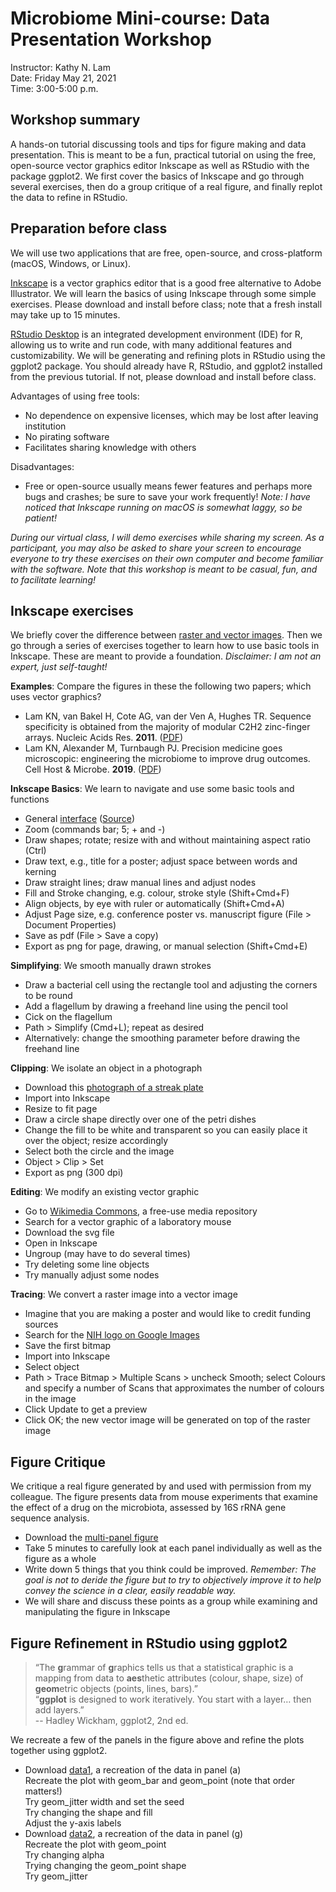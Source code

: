 # Microbiome Mini-course: Data Presentation Workshop

Instructor: Kathy N. Lam \
Date: Friday May 21, 2021 \
Time:  3:00-5:00 p.m.


## Workshop summary

A hands-on tutorial discussing tools and tips for figure making and data presentation. This is meant to be a fun, practical tutorial on using the free, open-source vector graphics editor Inkscape as well as RStudio with the package ggplot2. We first cover the basics of Inkscape and go through several exercises, then do a group critique of a real figure, and finally replot the data to refine in RStudio.


## Preparation before class

We will use two applications that are free, open-source, and cross-platform (macOS, Windows, or Linux).

[Inkscape](https://inkscape.org) is a vector graphics editor that is a good free alternative to Adobe Illustrator. We will learn the basics of using Inkscape through some simple exercises. Please download and install before class; note that a fresh install may take up to 15 minutes.

[RStudio Desktop](https://www.rstudio.com) is an integrated development environment (IDE) for R, allowing us to write and run code, with many additional features and customizability. We will be generating and refining plots in RStudio using the ggplot2 package. You should already have R, RStudio, and ggplot2 installed from the previous tutorial. If not, please download and install before class. 

Advantages of using free tools:
- No dependence on expensive licenses, which may be lost after leaving institution
- No pirating software
- Facilitates sharing knowledge with others 

Disadvantages:
- Free or open-source usually means fewer features and perhaps more bugs and crashes; be sure to save your work frequently! *Note: I have noticed that Inkscape running on macOS is somewhat laggy, so be patient!*

*During our virtual class, I will demo exercises while sharing my screen. As a participant, you may also be asked to share your screen to encourage everyone to try these exercises on their own computer and become familiar with the software. Note that this workshop is meant to be casual, fun, and to facilitate learning!*

## Inkscape exercises

We briefly cover the difference between [raster and vector images](https://docs.google.com/presentation/d/1WP622YQeQTGh7a6g0D4qdTETr5GE8pV1PyJQhs2Z68U/edit#slide=id.g5843f28961_0_116). Then we go through a series of exercises together to learn how to use basic tools in Inkscape. These are meant to provide a foundation. *Disclaimer: I am not an expert, just self-taught!*

**Examples**: Compare the figures in these the following two papers; which uses vector graphics?
  - Lam KN, van Bakel H, Cote AG, van der Ven A, Hughes TR. Sequence specificity is obtained from the majority of modular C2H2 zinc-finger arrays. Nucleic Acids Res. **2011**. ([PDF](https://github.com/itskathylam/DataPres/blob/main/inkscape/Lam_NAR.pdf))
  - Lam KN, Alexander M, Turnbaugh PJ. Precision medicine goes microscopic: engineering the microbiome to improve drug outcomes. Cell Host & Microbe. **2019**. ([PDF](https://github.com/itskathylam/DataPres/blob/main/inkscape/Lam_CHM.pdf))

**Inkscape Basics**: We learn to navigate and use some basic tools and functions
  - General [interface](https://github.com/itskathylam/DataPres/blob/main/inkscape/interface_areas.png) ([Source](https://inkscape-manuals.readthedocs.io/en/latest/interface.html))
  - Zoom (commands bar; 5; + and -)
  - Draw shapes; rotate; resize with and without maintaining aspect ratio (Ctrl)
  - Draw text, e.g., title for a poster; adjust space between words and kerning
  - Draw straight lines; draw manual lines and adjust nodes
  - Fill and Stroke changing, e.g. colour, stroke style (Shift+Cmd+F)
  - Align objects, by eye with ruler or automatically (Shift+Cmd+A)
  - Adjust Page size, e.g. conference poster vs. manuscript figure (File > Document Properties)
  - Save as pdf (File > Save a copy)
  - Export as png for page, drawing, or manual selection (Shift+Cmd+E)
  
**Simplifying**: We smooth manually drawn strokes
  - Draw a bacterial cell using the rectangle tool and adjusting the corners to be round 
  - Add a flagellum by drawing a freehand line using the pencil tool 
  - Cick on the flagellum
  - Path > Simplify (Cmd+L); repeat as desired
  - Alternatively: change the smoothing parameter before drawing the freehand line

**Clipping**: We isolate an object in a photograph
  - Download this [photograph of a streak plate](https://github.com/itskathylam/DataPres/blob/main/inkscape/petri_gfp_crisprcas.jpg)
  - Import into Inkscape 
  - Resize to fit page
  - Draw a circle shape directly over one of the petri dishes 
  - Change the fill to be white and transparent so you can easily place it over the object; resize accordingly
  - Select both the circle and the image
  - Object > Clip > Set
  - Export as png (300 dpi)

**Editing**: We modify an existing vector graphic
  - Go to [Wikimedia Commons](https://commons.wikimedia.org/wiki/Main_Page), a free-use media repository
  - Search for a vector graphic of a laboratory mouse
  - Download the svg file
  - Open in Inkscape
  - Ungroup (may have to do several times)
  - Try deleting some line objects
  - Try manually adjust some nodes

**Tracing**: We convert a raster image into a vector image
  - Imagine that you are making a poster and would like to credit funding sources
  - Search for the [NIH logo on Google Images](https://www.google.com/search?q=NIH+logo&rlz=1C5CHFA_enUS883US883&sxsrf=ALeKk01t5aydJe1NeHtW4NVjFhusTp8l2g:1621258436877&source=lnms&tbm=isch&sa=X&ved=2ahUKEwiX-d-p6tDwAhUWvJ4KHcs5AnMQ_AUoAXoECAEQAw&cshid=1621258609231260&biw=1920&bih=889)
  - Save the first bitmap
  - Import into Inkscape
  - Select object
  - Path > Trace Bitmap > Multiple Scans > uncheck Smooth; select Colours and specify a number of Scans that approximates the number of colours in the image 
  - Click Update to get a preview 
  - Click OK; the new vector image will be generated on top of the raster image


## Figure Critique 

We critique a real figure generated by and used with permission from my colleague. The figure presents data from mouse experiments that examine the effect of a drug on the microbiota, assessed by 16S rRNA gene sequence analysis. 
- Download the [multi-panel figure](https://github.com/itskathylam/DataPres/blob/main/figure_critique/figure_critique.svg) 
- Take 5 minutes to carefully look at each panel individually as well as the figure as a whole
- Write down 5 things that you think could be improved. *Remember: The goal is not to deride the figure but to try to objectively improve it to help convey the science in a clear, easily readable way.*
- We will share and discuss these points as a group while examining and manipulating the figure in Inkscape


## Figure Refinement in RStudio using ggplot2

>“The **g**rammar of **g**raphics tells us that a statistical graphic is a mapping from data to **aes**thetic attributes (colour, shape, size) of **geom**etric objects (points, lines, bars).” <br>
>“**ggplot** is designed to work iteratively. You start with a layer… then add layers.” <br>
-- Hadley Wickham, ggplot2, 2nd ed. 

We recreate a few of the panels in the figure above and refine the plots together using ggplot2.

- Download [data1](https://github.com/itskathylam/DataPres/blob/main/figure_refinement/data1.csv), a recreation of the data in panel (a) \
  Recreate the plot with geom_bar and geom_point (note that order matters!) \
  Try geom_jitter width and set the seed \
  Try changing the shape and fill \
  Adjust the y-axis labels
- Download [data2](https://github.com/itskathylam/DataPres/blob/main/figure_refinement/data2.csv), a recreation of the data in panel (g) \
  Recreate the plot with geom_point \
  Try changing alpha \
  Trying changing the geom_point shape \
  Try geom_jitter
